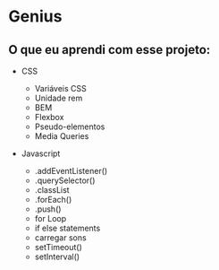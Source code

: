 # Genius

## O que eu aprendi com esse projeto:

- CSS
  - Variáveis CSS
  - Unidade rem
  - BEM
  - Flexbox
  - Pseudo-elementos
  - Media Queries
  
- Javascript
  - .addEventListener()
  - .querySelector()
  - .classList
  - .forEach()
  - .push()
  - for Loop
  - if else statements
  - carregar sons
  - setTimeout()
  - setInterval()
